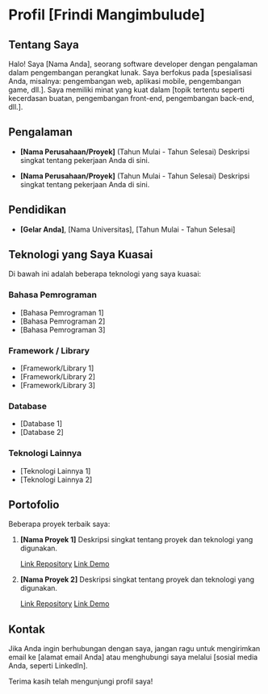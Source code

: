 # Profil [Frindi Mangimbulude]

## Tentang Saya

Halo! Saya [Nama Anda], seorang software developer dengan pengalaman dalam pengembangan perangkat lunak. Saya berfokus pada [spesialisasi Anda, misalnya: pengembangan web, aplikasi mobile, pengembangan game, dll.]. Saya memiliki minat yang kuat dalam [topik tertentu seperti kecerdasan buatan, pengembangan front-end, pengembangan back-end, dll.].

## Pengalaman

- **[Nama Perusahaan/Proyek]** (Tahun Mulai - Tahun Selesai)
  Deskripsi singkat tentang pekerjaan Anda di sini.

- **[Nama Perusahaan/Proyek]** (Tahun Mulai - Tahun Selesai)
  Deskripsi singkat tentang pekerjaan Anda di sini.

## Pendidikan

- **[Gelar Anda]**, [Nama Universitas], [Tahun Mulai - Tahun Selesai]

## Teknologi yang Saya Kuasai

Di bawah ini adalah beberapa teknologi yang saya kuasai:

### Bahasa Pemrograman
- [Bahasa Pemrograman 1]
- [Bahasa Pemrograman 2]
- [Bahasa Pemrograman 3]

### Framework / Library
- [Framework/Library 1]
- [Framework/Library 2]
- [Framework/Library 3]

### Database
- [Database 1]
- [Database 2]

### Teknologi Lainnya
- [Teknologi Lainnya 1]
- [Teknologi Lainnya 2]

## Portofolio

Beberapa proyek terbaik saya:

1. **[Nama Proyek 1]**
   Deskripsi singkat tentang proyek dan teknologi yang digunakan.

   [Link Repository](link_repository)
   [Link Demo](link_demo)

2. **[Nama Proyek 2]**
   Deskripsi singkat tentang proyek dan teknologi yang digunakan.

   [Link Repository](link_repository)
   [Link Demo](link_demo)

## Kontak

Jika Anda ingin berhubungan dengan saya, jangan ragu untuk mengirimkan email ke [alamat email Anda] atau menghubungi saya melalui [sosial media Anda, seperti LinkedIn].

Terima kasih telah mengunjungi profil saya!

